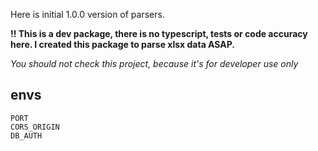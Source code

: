 Here is initial 1.0.0 version of parsers.

**!! This is a dev package, there is no typescript, tests or code accuracy here. I created this package to parse xlsx data ASAP.**

*You should not check this project, because it's for developer use only*

## envs
```
PORT
CORS_ORIGIN
DB_AUTH
```